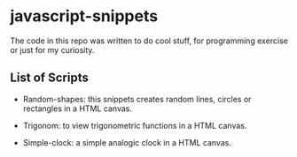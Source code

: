 # javascript-snippets
The code in this repo was written to do cool stuff, for programming exercise or just for my curiosity.

## List of Scripts

- Random-shapes: this snippets creates random lines, circles or rectangles in a HTML canvas.

- Trigonom: to view trigonometric functions in a HTML canvas.

- Simple-clock: a simple analogic clock in a HTML canvas.